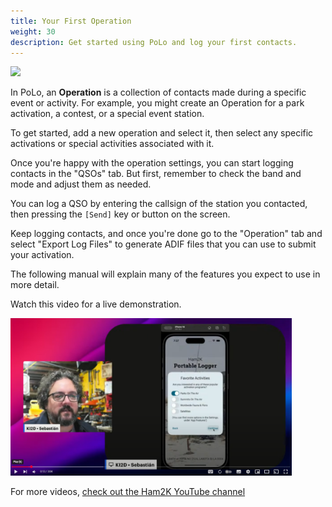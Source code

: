 ```yaml
---
title: Your First Operation
weight: 30
description: Get started using PoLo and log your first contacts.
---
```


<img src="./first-op.gif" width='40%' class='h2k-device-screen h2k-float-right' />

In PoLo, an **Operation** is a collection of contacts made during a specific event or activity. For example, you might create an Operation for a park activation, a contest, or a special event station.

To get started, add a new operation and select it, then select any specific activations or special activities associated with it.

Once you're happy with the operation settings, you can start logging contacts in the "QSOs" tab. But first, remember to check the
band and mode and adjust them as needed.

You can log a QSO by entering the callsign of the station you contacted, then pressing the `[Send]` key or button on the screen.

Keep logging contacts, and once you're done go to the "Operation" tab and select "Export Log Files" to generate ADIF files
that you can use to submit your activation.

The following manual will explain many of the features you expect to use in more detail.

Watch this video for a live demonstration.

[<img src="./firstoperation.png" width=450>](https://youtu.be/N1Z5NZNORdg)

For more videos, [check out the Ham2K YouTube channel](https://www.youtube.com/@Ham2KApps/videos)